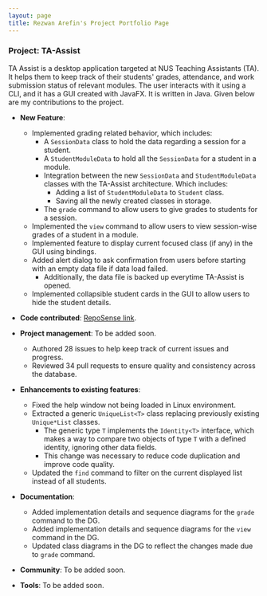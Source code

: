 ```yaml
---
layout: page
title: Rezwan Arefin's Project Portfolio Page
---
```


### Project: TA-Assist

TA Assist is a desktop application targeted at NUS Teaching Assistants (TA). It helps them to keep track of their students' grades, attendance, and work submission status of relevant modules.
The user interacts with it using a CLI, and it has a GUI created with JavaFX. It is written in Java.
Given below are my contributions to the project.

* **New Feature**: 
    * Implemented grading related behavior, which includes: 
        * A `SessionData` class to hold the data regarding a session for a student.
        * A `StudentModuleData` to hold all the `SessionData` for a student in a module.  
        * Integration between the new `SessionData` and `StudentModuleData` classes with the TA-Assist architecture. Which includes: 
            * Adding a list of `StudentModuleData` to `Student` class.
            * Saving all the newly created classes in storage. 
        * The `grade` command to allow users to give grades to students for a session.
    * Implemented the `view` command to allow users to view session-wise grades of a student in a module.
    * Implemented feature to display current focused class (if any) in the GUI using bindings. 
    * Added alert dialog to ask confirmation from users before starting with an empty data file if data load failed.
        * Additionally, the data file is backed up everytime TA-Assist is opened.
    * Implemented collapsible student cards in the GUI to allow users to hide the student details.

* **Code contributed**: [RepoSense link](https://nus-cs2103-ay2223s1.github.io/tp-dashboard/?search=RezwanArefin01&breakdown=true).

* **Project management**: To be added soon.
    * Authored 28 issues to help keep track of current issues and progress.
    * Reviewed 34 pull requests to ensure quality and consistency across the database.

* **Enhancements to existing features**: 
    * Fixed the help window not being loaded in Linux environment.
    * Extracted a generic `UniqueList<T>` class replacing previously existing `Unique*List` classes.
        * The generic type `T` implements the `Identity<T>` interface, which makes a way to compare two objects of type `T` with a defined identity, ignoring other data fields.    
        * This change was necessary to reduce code duplication and improve code quality.
    * Updated the `find` command to filter on the current displayed list instead of all students. 

* **Documentation**: 
    * Added implementation details and sequence diagrams for the `grade` command to the DG. 
    * Added implementation details and sequence diagrams for the `view` command in the DG.
    * Updated class diagrams in the DG to reflect the changes made due to `grade` command.

* **Community**: To be added soon.

* **Tools**: To be added soon.
